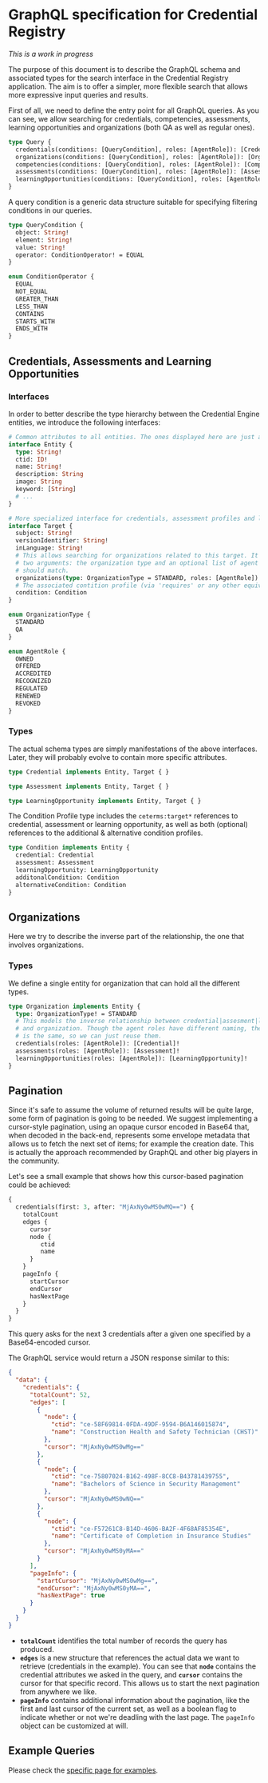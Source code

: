 # GraphQL specification for Credential Registry

_This is a work in progress_

The purpose of this document is to describe the GraphQL schema and associated types for the search 
interface in the Credential Registry application. The aim is to offer a simpler, more flexible search 
that allows more expressive input queries and results.

First of all, we need to define the entry point for all GraphQL queries. As you can see, we allow 
searching for credentials, competencies, assessments, learning opportunities and organizations (both 
QA as well as regular ones).

```graphql
type Query {
  credentials(conditions: [QueryCondition], roles: [AgentRole]): [Credential]!
  organizations(conditions: [QueryCondition], roles: [AgentRole]): [Organization]!
  competencies(conditions: [QueryCondition], roles: [AgentRole]): [Competency]!
  assessments(conditions: [QueryCondition], roles: [AgentRole]): [Assessment]!
  learningOpportunities(conditions: [QueryCondition], roles: [AgentRole]): [LearningOpportunity]!
}
```

A query condition is a generic data structure suitable for specifying filtering conditions in our 
queries.

```graphql
type QueryCondition {
  object: String!
  element: String!
  value: String!
  operator: ConditionOperator! = EQUAL
}
```

```graphql
enum ConditionOperator {
  EQUAL
  NOT_EQUAL
  GREATER_THAN
  LESS_THAN
  CONTAINS
  STARTS_WITH
  ENDS_WITH
}
```

## Credentials, Assessments and Learning Opportunities

### Interfaces

In order to better describe the type hierarchy between the Credential Engine entities, we introduce
the following interfaces:

```graphql
# Common attributes to all entities. The ones displayed here are just a small sample.
interface Entity {
  type: String!
  ctid: ID!
  name: String!
  description: String
  image: String
  keyword: [String]
  # ... 
}
```

```graphql
# More specialized interface for credentials, assessment profiles and learning opportunity profiles.
interface Target {
  subject: String!
  versionIdentifier: String!
  inLanguage: String!
  # This allows searching for organizations related to this target. It accepts
  # two arguments: the organization type and an optional list of agent roles that organizations 
  # should match.
  organizations(type: OrganizationType = STANDARD, roles: [AgentRole]): [Organization]!
  # The associated contition profile (via 'requires' or any other equivalent property)
  condition: Condition
}

enum OrganizationType {
  STANDARD
  QA
}

enum AgentRole {
  OWNED
  OFFERED
  ACCREDITED
  RECOGNIZED
  REGULATED
  RENEWED
  REVOKED
}
```

### Types

The actual schema types are simply manifestations of the above interfaces. Later, they will probably
evolve to contain more specific attributes.

```graphql
type Credential implements Entity, Target { }

type Assessment implements Entity, Target { }

type LearningOpportunity implements Entity, Target { }
```

The Condition Profile type includes the `ceterms:target*` references to credential, assessment or 
learning opportunity, as well as both (optional) references to the additional & alternative 
condition profiles.
    
```graphql
type Condition implements Entity {
  credential: Credential
  assessment: Assessment
  learningOpportunity: LearningOpportunity
  additonalCondition: Condition
  alternativeCondition: Condition
}
```

## Organizations

Here we try to describe the inverse part of the relationship, the one that involves organizations.

### Types

We define a single entity for organization that can hold all the different types.

```graphql
type Organization implements Entity {
  type: OrganizationType! = STANDARD
  # This models the inverse relationship between credential|assesment|learning opportunity
  # and organization. Though the agent roles have different naming, their meaning
  # is the same, so we can just reuse them.
  credentials(roles: [AgentRole]): [Credential]!
  assessments(roles: [AgentRole]): [Assessment]!
  learningOpportunities(roles: [AgentRole]): [LearningOpportunity]!
}
```

## Pagination

Since it's safe to assume the volume of returned results will be quite large, some form of pagination
is going to be needed. We suggest implementing a cursor-style pagination, using an opaque cursor 
encoded in Base64 that, when decoded in the back-end, represents some envelope metadata that allows 
us to fetch the next set of items; for example the creation date. This is actually the approach 
recommended by GraphQL and other big players in the community.

Let's see a small example that shows how this cursor-based pagination could be achieved:

```graphql
{
  credentials(first: 3, after: "MjAxNy0wMS0wMQ==") {
    totalCount
    edges {
      cursor
      node {
         ctid
         name
      }
    }
    pageInfo {
      startCursor
      endCursor
      hasNextPage
    }
  }
}
```

This query asks for the next 3 credentials after a given one specified by a Base64-encoded cursor.

The GraphQL service would return a JSON response similar to this:

```json
{
  "data": {
    "credentials": {
      "totalCount": 52,
      "edges": [
        {
          "node": {
            "ctid": "ce-58F69814-0FDA-49DF-9594-B6A146015874",
            "name": "Construction Health and Safety Technician (CHST)"
          },
          "cursor": "MjAxNy0wMS0wMg=="
        },
        {
          "node": {
            "ctid": "ce-75807024-B162-498F-8CC8-B43781439755",
            "name": "Bachelors of Science in Security Management"
          },
          "cursor": "MjAxNy0wMS0wNQ=="
        },
        {
          "node": {
            "ctid": "ce-F57261C8-B14D-4606-BA2F-4F68AF85354E",
            "name": "Certificate of Completion in Insurance Studies"
          },
          "cursor": "MjAxNy0wMS0yMA=="
        }
      ],
      "pageInfo": {
        "startCursor": "MjAxNy0wMS0wMg==",
        "endCursor": "MjAxNy0wMS0yMA==",
        "hasNextPage": true
      }
    }
  }
}
```

* **`totalCount`** identifies the total number of records the query has produced.
* **`edges`** is a new structure that references the actual data we want to retrieve (credentials in
the example). You can see that **`node`** contains the credential attributes we asked in the query, 
and **`cursor`** contains the cursor for that specific record. This allows us to start the next 
pagination from anywhere we like.
* **`pageInfo`** contains additional information about the pagination, like the first and last 
cursor of the current set, as well as a boolean flag to indicate whether or not we're deadling with 
the last page. The `pageInfo` object can be customized at will.

## Example Queries

Please check the [specific page for examples](graphql-examples.md).
